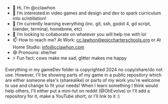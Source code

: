 - 👋 Hi, I’m @cclawhon
- 👀 I’m interested in video games and design and dev to spark curriculum into scintillation!
- 🌱 I’m currently learning everything (inc. git, ssh, godot 4, gd script, blender, terminal, homebrew, etc)
- 💞️ I’m looking to collaborate on whatever you will help me with lol
- 📫 How to reach me? At Work: cc.lawhon@epiccharterschools.org  or At Home Studio: info@cclawhon.com
- 😄 Pronouns: she/her
- ⚡ Fun fact: cows make me sad, glitter makes me happy

Everything in my gameDev folder is copyrighted 2024 no copy/share/do not use. However, I'll be showing parts of my game in a public repository which are either someone else's (sharealike) or parts of my work you're welcome to use and change to fit your needs! When I learn something I think would help others, I'll either put a mini-tut on reddit (@OhEvolve) or I'll add a repository for it, make a YouTube short, or I'll link to it :)
<!---
cclawhon/cclawhon is a ✨ special ✨ repository because its `README.md` (this file) appears on your GitHub profile.
You can click the Preview link to take a look at your changes.
--->
